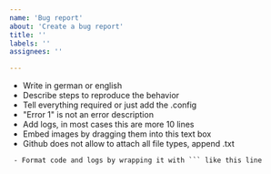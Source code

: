 ```yaml
---
name: 'Bug report'
about: 'Create a bug report'
title: ''
labels: ''
assignees: ''

---
```


 - Write in german or english
 - Describe steps to reproduce the behavior
 - Tell everything required or just add the .config
 - "Error 1" is not an error description
 - Add logs, in most cases this are more 10 lines
 - Embed images by dragging them into this text box
 - Github does not allow to attach all file types, append .txt
```
 - Format code and logs by wrapping it with ``` like this line
```


